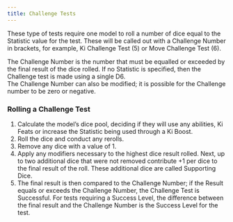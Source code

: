 ```yaml
---
title: Challenge Tests
---
```

These type of tests require one model to roll a number of dice equal to the Statistic value for the test. These will be called out with a Challenge Number in brackets, for example, Ki Challenge Test (5) or Move Challenge Test (6).  

The Challenge Number is the number that must be equalled or exceeded by the final result of the dice rolled. If no Statistic is specified, then the Challenge test is made using a single D6.  
The Challenge Number can also be modified; it is possible for the Challenge number to be zero or negative.  
### Rolling a Challenge Test
1. Calculate the model’s dice pool, deciding if they will use any abilities, Ki Feats or increase the Statistic being used through a Ki Boost.
2. Roll the dice and conduct any rerolls.
3. Remove any dice with a value of 1.
4. Apply any modifiers necessary to the highest dice result rolled.
   Next, up to two additional dice that were not removed contribute +1 per dice to the final result of the roll. These additional dice are called Supporting Dice.
5. The final result is then compared to the Challenge Number; if the Result equals or exceeds the Challenge Number, the Challenge Test is Successful.
   For tests requiring a Success Level, the difference between the final result and the Challenge Number is the Success Level for the test.
